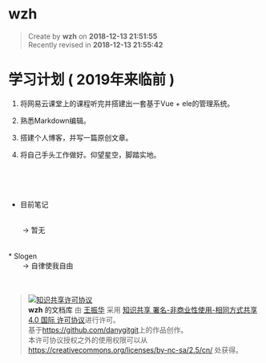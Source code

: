 wzh
===

> Create by **wzh** on **2018-12-13 21:51:55**  
> Recently revised in **2018-12-13 21:55:42**

# 学习计划 ( 2019年来临前 )

1. 将网易云课堂上的课程听完并搭建出一套基于Vue + ele的管理系统。

2. 熟悉Markdown编辑。

3. 搭建个人博客，并写一篇原创文章。

4. 将自己手头工作做好。仰望星空，脚踏实地。

<br>
<br>
<br>

* 目前笔记
<br>
&emsp;&emsp;-> 暂无
<br>
<br>
<br>
* Slogen
<br>
&emsp;&emsp;-> 自律使我自由

<br>
<br>
<br>


> <a rel="license" href="http://creativecommons.org/licenses/by-nc-sa/4.0/"><img alt="知识共享许可协议" style="border-width:0" src="https://i.creativecommons.org/l/by-nc-sa/4.0/88x31.png" /></a><br /><a xmlns:dct="http://purl.org/dc/terms/" property="dct:title">**wzh** 的文档库</a> 由 <a xmlns:cc="http://creativecommons.org/ns#" href="wzh" property="cc:attributionName" rel="cc:attributionURL">王振华</a> 采用 <a rel="license" href="http://creativecommons.org/licenses/by-nc-sa/4.0/">知识共享 署名-非商业性使用-相同方式共享 4.0 国际 许可协议</a>进行许可。<br />基于<a xmlns:dct="http://purl.org/dc/terms/" href="https://github.com/danygitgit" rel="dct:source">https://github.com/danygitgit</a>上的作品创作。<br />本许可协议授权之外的使用权限可以从 <a xmlns:cc="http://creativecommons.org/ns#" href="https://creativecommons.org/licenses/by-nc-sa/2.5/cn/" rel="cc:morePermissions">https://creativecommons.org/licenses/by-nc-sa/2.5/cn/</a> 处获得。